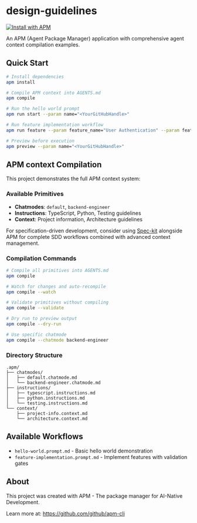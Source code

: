 # design-guidelines

[![Install with APM](https://img.shields.io/badge/📦_Install_with-APM-blue?style=flat-square)](https://github.com/danielmeppiel/apm#-apm-packages) 

An APM (Agent Package Manager) application with comprehensive agent context compilation examples.

## Quick Start

```bash
# Install dependencies
apm install

# Compile APM context into AGENTS.md
apm compile

# Run the hello world prompt
apm run start --param name="<YourGitHubHandle>"

# Run feature implementation workflow
apm run feature --param feature_name="User Authentication" --param feature_description="Implement secure user login and registration"

# Preview before execution
apm preview --param name="<YourGitHubHandle>"
```

## APM context Compilation

This project demonstrates the full APM context system:

### Available Primitives
- **Chatmodes**: `default`, `backend-engineer`
- **Instructions**: TypeScript, Python, Testing guidelines
- **Context**: Project information, Architecture guidelines

For specification-driven development, consider using [Spec-kit](https://github.com/github/spec-kit) alongside APM for complete SDD workflows combined with advanced context management.

### Compilation Commands
```bash
# Compile all primitives into AGENTS.md
apm compile

# Watch for changes and auto-recompile
apm compile --watch

# Validate primitives without compiling
apm compile --validate

# Dry run to preview output
apm compile --dry-run

# Use specific chatmode
apm compile --chatmode backend-engineer
```

### Directory Structure
```
.apm/
├── chatmodes/
│   ├── default.chatmode.md
│   └── backend-engineer.chatmode.md
├── instructions/
│   ├── typescript.instructions.md
│   ├── python.instructions.md
│   └── testing.instructions.md
└── context/
    ├── project-info.context.md
    └── architecture.context.md

```

## Available Workflows
- `hello-world.prompt.md` - Basic hello world demonstration
- `feature-implementation.prompt.md` - Implement features with validation gates

## About

This project was created with APM - The package manager for AI-Native Development.

Learn more at: https://github.com/github/apm-cli
